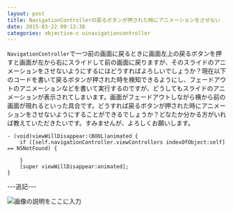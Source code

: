 ```yaml
---
layout: post
title: NavigationControllerの戻るボタンが押された時にアニメーションをさせない
date: 2015-03-22 09:13:38
categories: objective-c uinavigationcontroller
---
```

<p><code>NavigationController</code>で一つ前の画面に戻るときに画面左上の戻るボタンを押すと画面が左から右にスライドして前の画面に戻りますが、そのスライドのアニメーションをさせないようにするにはどうすればよろしいでしょうか？現在以下のコードを書いて戻るボタンが押された時を検知できるようにし、フェードアウトのアニメーションなどを書いて実行するのですが、どうしてもスライドのアニメーションが表示されてしまいます。画面がフェードアウトしながら横から前の画面が現れるといった具合です。どうすれば戻るボタンが押された時にアニメーションをさせないようにすることができるでしょうか？どなたか分かる方がいれば教えていただきたいです。すみませんが、よろしくお願いします。</p>

<pre><code>- (void)viewWillDisappear:(BOOL)animated {
    if ([self.navigationController.viewControllers indexOfObject:self] == NSNotFound) {

    }
    [super viewWillDisappear:animated];
}
</code></pre>

<p>---追記---</p>

<p><img src="https://i.stack.imgur.com/DUREf.png" alt="画像の説明をここに入力"></p>
